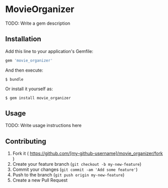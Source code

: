 # MovieOrganizer

TODO: Write a gem description

## Installation

Add this line to your application's Gemfile:

```ruby
gem 'movie_organizer'
```

And then execute:

    $ bundle

Or install it yourself as:

    $ gem install movie_organizer

## Usage

TODO: Write usage instructions here

## Contributing

1. Fork it ( https://github.com/[my-github-username]/movie_organizer/fork )
2. Create your feature branch (`git checkout -b my-new-feature`)
3. Commit your changes (`git commit -am 'Add some feature'`)
4. Push to the branch (`git push origin my-new-feature`)
5. Create a new Pull Request
